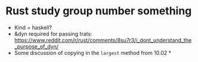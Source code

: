 # Rust study group number something

* Kind = haskell?
* &dyn required for passing trats: https://www.reddit.com/r/rust/comments/8su7r3/i_dont_understand_the_purpose_of_dyn/
* Some discussion of copying in the `largest` method from 10.02
  * 